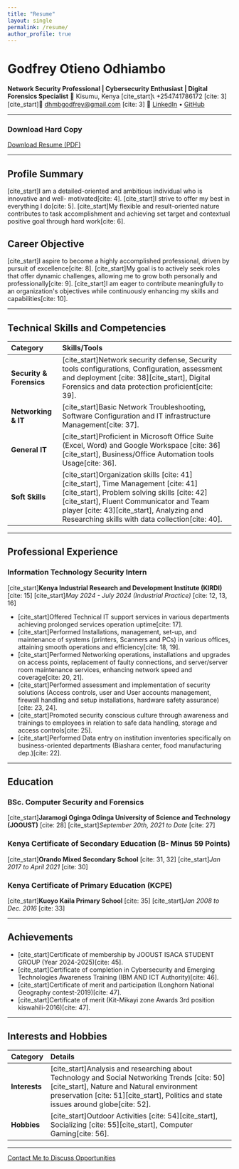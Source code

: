 ```yaml
---
title: "Resume"
layout: single
permalink: /resume/
author_profile: true
---
```

# Godfrey Otieno Odhiambo

**Network Security Professional | Cybersecurity Enthusiast | Digital Forensics Specialist**
📍 Kisumu, Kenya
[cite_start]📞 +254741786172 [cite: 3]
[cite_start]📧 [dhmbgodfrey@gmail.com](mailto:dhmbgodfrey@gmail.com) [cite: 3]
🔗 [LinkedIn](https://www.linkedin.com/in/ogodfreyotieno) • [GitHub](https://github.com/T4godfrey)

---

### Download Hard Copy

<a href="/assets/documents/Godfrey_Otieno_Resume.pdf" class="btn btn--primary" download="Godfrey_Otieno_Resume.pdf">
    <i class="fas fa-file-download"></i> Download Resume (PDF)
</a>

---

## Profile Summary

[cite_start]I am a detailed-oriented and ambitious individual who is innovative and well- motivated[cite: 4]. [cite_start]I strive to offer my best in everything I do[cite: 5]. [cite_start]My flexible and result-oriented nature contributes to task accomplishment and achieving set target and contextual positive goal through hard work[cite: 6].

## Career Objective

[cite_start]I aspire to become a highly accomplished professional, driven by pursuit of excellence[cite: 8]. [cite_start]My goal is to actively seek roles that offer dynamic challenges, allowing me to grow both personally and professionally[cite: 9]. [cite_start]I am eager to contribute meaningfully to an organization's objectives while continuously enhancing my skills and capabilities[cite: 10].

---

## Technical Skills and Competencies

| Category | Skills/Tools |
| :--- | :--- |
| **Security & Forensics** | [cite_start]Network security defense, Security tools configurations, Configuration, assessment and deployment [cite: 38][cite_start], Digital Forensics and data protection proficient[cite: 39]. |
| **Networking & IT** | [cite_start]Basic Network Troubleshooting, Software Configuration and IT infrastructure Management[cite: 37]. |
| **General IT** | [cite_start]Proficient in Microsoft Office Suite (Excel, Word) and Google Workspace [cite: 36][cite_start], Business/Office Automation tools Usage[cite: 36]. |
| **Soft Skills** | [cite_start]Organization skills [cite: 41][cite_start], Time Management [cite: 41][cite_start], Problem solving skills [cite: 42][cite_start], Fluent Communicator and Team player [cite: 43][cite_start], Analyzing and Researching skills with data collection[cite: 40]. |

---

## Professional Experience

### Information Technology Security Intern
[cite_start]**Kenya Industrial Research and Development Institute (KIRDI)** [cite: 15]
[cite_start]*May 2024 - July 2024 (Industrial Practice)* [cite: 12, 13, 16]

* [cite_start]Offered Technical IT support services in various departments achieving prolonged services operation uptime[cite: 17].
* [cite_start]Performed Installations, management, set-up, and maintenance of systems (printers, Scanners and PCs) in various offices, attaining smooth operations and efficiency[cite: 18, 19].
* [cite_start]Performed Networking operations, installations and upgrades on access points, replacement of faulty connections, and server/server room maintenance services, enhancing network speed and coverage[cite: 20, 21].
* [cite_start]Performed assessment and implementation of security solutions (Access controls, user and User accounts management, firewall handling and setup installations, hardware safety assurance)[cite: 23, 24].
* [cite_start]Promoted security conscious culture through awareness and trainings to employees in relation to safe data handling, storage and access controls[cite: 25].
* [cite_start]Performed Data entry on institution inventories specifically on business-oriented departments (Biashara center, food manufacturing dep.)[cite: 22].

---

## Education

### BSc. Computer Security and Forensics
[cite_start]**Jaramogi Oginga Odinga University of Science and Technology (JOOUST)** [cite: 28]
[cite_start]*September 20th, 2021 to Date* [cite: 27]

### Kenya Certificate of Secondary Education (B- Minus 59 Points)
[cite_start]**Orando Mixed Secondary School** [cite: 31, 32]
[cite_start]*Jan 2017 to April 2021* [cite: 30]

### Kenya Certificate of Primary Education (KCPE)
[cite_start]**Kuoyo Kaila Primary School** [cite: 35]
[cite_start]*Jan 2008 to Dec. 2016* [cite: 33]

---

## Achievements

* [cite_start]Certificate of membership by JOOUST ISACA STUDENT GROUP (Year 2024-2025)[cite: 45].
* [cite_start]Certificate of completion in Cybersecurity and Emerging Technologies Awareness Training (IBM AND ICT Authority)[cite: 46].
* [cite_start]Certificate of merit and participation (Longhorn National Geography contest-2019)[cite: 47].
* [cite_start]Certificate of merit (Kit-Mikayi zone Awards 3rd position kiswahili-2016)[cite: 47].

---

## Interests and Hobbies

| Category | Details |
| :--- | :--- |
| **Interests** | [cite_start]Analysis and researching about Technology and Social Networking Trends [cite: 50][cite_start], Nature and Natural environment preservation [cite: 51][cite_start], Politics and state issues around globe[cite: 52]. |
| **Hobbies** | [cite_start]Outdoor Activities [cite: 54][cite_start], Socializing [cite: 55][cite_start], Computer Gaming[cite: 56]. |

---

[Contact Me to Discuss Opportunities](/contact/)
